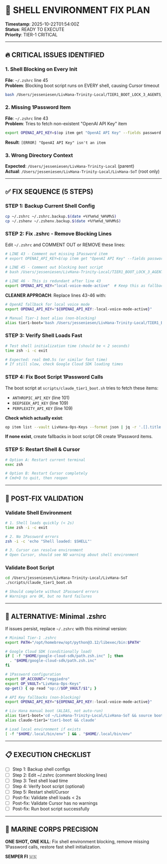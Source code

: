 # 🎯 SHELL ENVIRONMENT FIX PLAN

**Timestamp**: 2025-10-22T01:54:00Z  
**Status**: READY TO EXECUTE  
**Priority**: TIER-1 CRITICAL

---

## 🔥 CRITICAL ISSUES IDENTIFIED

### 1. Shell Blocking on Every Init

**File**: `~/.zshrc` line 45  
**Problem**: Blocking boot script runs on EVERY shell, causing Cursor timeout  

```bash
bash /Users/jesseniesen/LivHana-Trinity-Local/TIER1_BOOT_LOCK_3_AGENTS_24_7.sh
```

### 2. Missing 1Password Item

**File**: `~/.zshrc` line 43  
**Problem**: Tries to fetch non-existent "OpenAI API Key" item  

```bash
export OPENAI_API_KEY=$(op item get "OpenAI API Key" --fields password --reveal)
```

**Result**: `[ERROR] "OpenAI API Key" isn't an item`

### 3. Wrong Directory Context

**Expected**: `/Users/jesseniesen/LivHana-Trinity-Local` (parent)  
**Actual**: `/Users/jesseniesen/LivHana-Trinity-Local/LivHana-SoT` (root only)

---

## ✅ FIX SEQUENCE (5 STEPS)

### **STEP 1: Backup Current Shell Config**

```bash
cp ~/.zshrc ~/.zshrc.backup.$(date +%Y%m%d_%H%M%S)
cp ~/.zshenv ~/.zshenv.backup.$(date +%Y%m%d_%H%M%S)
```

### **STEP 2: Fix .zshrc - Remove Blocking Lines**

Edit `~/.zshrc` and COMMENT OUT or REMOVE these lines:

```bash
# LINE 43 - Comment out missing 1Password item
# export OPENAI_API_KEY=$(op item get "OpenAI API Key" --fields password --reveal)

# LINE 45 - Comment out blocking boot script
# bash /Users/jesseniesen/LivHana-Trinity-Local/TIER1_BOOT_LOCK_3_AGENTS_24_7.sh

# LINE 46 - This is redundant after line 43
export OPENAI_API_KEY="local-voice-mode-active"  # Keep this as fallback
```

**CLEANER APPROACH**: Replace lines 43-46 with:

```bash
# OpenAI fallback for local voice mode
export OPENAI_API_KEY="${OPENAI_API_KEY:-local-voice-mode-active}"

# Manual Tier-1 boot alias (non-blocking)
alias tier1-boot='bash /Users/jesseniesen/LivHana-Trinity-Local/TIER1_BOOT_LOCK_3_AGENTS_24_7.sh'
```

### **STEP 3: Verify Shell Loads Fast**

```bash
# Test shell initialization time (should be < 2 seconds)
time zsh -i -c exit

# Expected: real 0m0.5s (or similar fast time)
# If still slow, check Google Cloud SDK loading times
```

### **STEP 4: Fix Boot Script 1Password Calls**

The boot script at `scripts/claude_tier1_boot.sh` tries to fetch these items:

- `ANTHROPIC_API_KEY` (line 101)
- `DEEPSEEK_API_KEY` (line 109)
- `PERPLEXITY_API_KEY` (line 109)

**Check which actually exist**:

```bash
op item list --vault LivHana-Ops-Keys --format json | jq -r '.[].title' | grep -i "anthropic\|deepseek\|perplexity\|openai"
```

**If none exist**, create fallbacks in boot script OR create 1Password items.

### **STEP 5: Restart Shell & Cursor**

```bash
# Option A: Restart current terminal
exec zsh

# Option B: Restart Cursor completely
# Cmd+Q to quit, then reopen
```

---

## 🎯 POST-FIX VALIDATION

### Validate Shell Environment

```bash
# 1. Shell loads quickly (< 2s)
time zsh -i -c exit

# 2. No 1Password errors
zsh -i -c 'echo "Shell loaded: $SHELL"'

# 3. Cursor can resolve environment
# Open Cursor, should see NO warning about shell environment
```

### Validate Boot Script

```bash
cd /Users/jesseniesen/LivHana-Trinity-Local/LivHana-SoT
./scripts/claude_tier1_boot.sh

# Should complete without 1Password errors
# Warnings are OK, but no hard failures
```

---

## 🔧 ALTERNATIVE: Minimal .zshrc

If issues persist, replace `~/.zshrc` with this minimal version:

```bash
# Minimal Tier-1 .zshrc
export PATH="/opt/homebrew/opt/python@3.12/libexec/bin:$PATH"

# Google Cloud SDK (conditionally load)
if [ -f "$HOME/google-cloud-sdk/path.zsh.inc" ]; then
  . "$HOME/google-cloud-sdk/path.zsh.inc"
fi

# 1Password configuration
export OP_ACCOUNT="reggiedro"
export OP_VAULT="LivHana-Ops-Keys"
op-get() { op read "op://$OP_VAULT/$1"; }

# API Key fallbacks (non-blocking)
export OPENAI_API_KEY="${OPENAI_API_KEY:-local-voice-mode-active}"

# Liv Hana manual boot (ALIAS, not auto-run)
alias tier1-boot='cd ~/LivHana-Trinity-Local/LivHana-SoT && source boot'
alias claude-tier1='tier1-boot && claude'

# Load local environment if exists
[ -f "$HOME/.local/bin/env" ] && . "$HOME/.local/bin/env"
```

---

## 📋 EXECUTION CHECKLIST

- [ ] Step 1: Backup shell configs
- [ ] Step 2: Edit ~/.zshrc (comment blocking lines)
- [ ] Step 3: Test shell load time
- [ ] Step 4: Verify boot script (optional)
- [ ] Step 5: Restart shell/Cursor
- [ ] Post-fix: Validate shell loads < 2s
- [ ] Post-fix: Validate Cursor has no warnings
- [ ] Post-fix: Run boot script successfully

---

## 🚨 MARINE CORPS PRECISION

**ONE SHOT, ONE KILL**: Fix shell environment blocking, remove missing 1Password calls, restore fast shell initialization.

**SEMPER FI** 🇺🇸
